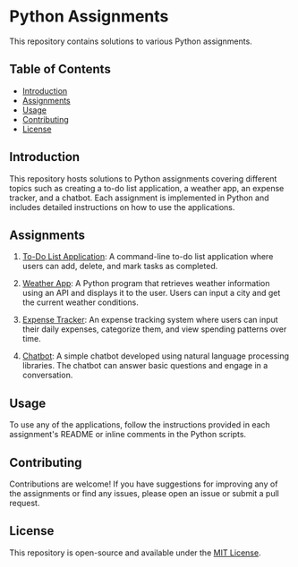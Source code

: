 # Python Assignments

This repository contains solutions to various Python assignments.

## Table of Contents

- [Introduction](#introduction)
- [Assignments](#assignments)
- [Usage](#usage)
- [Contributing](#contributing)
- [License](#license)

## Introduction

This repository hosts solutions to Python assignments covering different topics such as creating a to-do list application, a weather app, an expense tracker, and a chatbot. Each assignment is implemented in Python and includes detailed instructions on how to use the applications.

## Assignments

1. [To-Do List Application](todolist.py): A command-line to-do list application where users can add, delete, and mark tasks as completed.

2. [Weather App](weatherapp.py): A Python program that retrieves weather information using an API and displays it to the user. Users can input a city and get the current weather conditions.

3. [Expense Tracker](expense.py): An expense tracking system where users can input their daily expenses, categorize them, and view spending patterns over time.

4. [Chatbot](chatbot.py): A simple chatbot developed using natural language processing libraries. The chatbot can answer basic questions and engage in a conversation.

## Usage

To use any of the applications, follow the instructions provided in each assignment's README or inline comments in the Python scripts.

## Contributing

Contributions are welcome! If you have suggestions for improving any of the assignments or find any issues, please open an issue or submit a pull request.

## License

This repository is open-source and available under the [MIT License](LICENSE).
